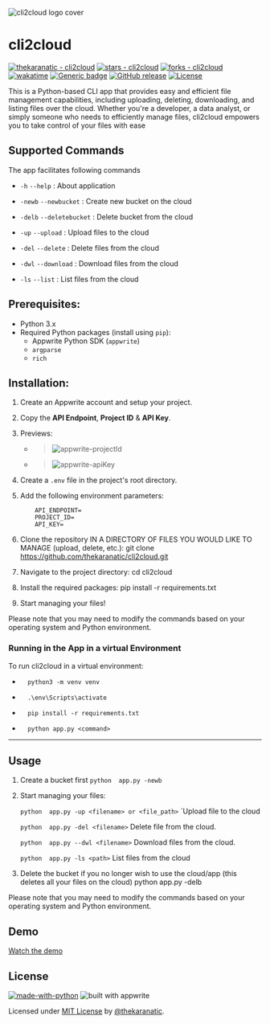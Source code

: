 ![cli2cloud logo cover](https://github.com/thekaranatic/cli2cloud/assets/56465610/f5dcbb05-9f0e-4cb6-bc2b-72fc8735f6c6)

# cli2cloud

[![thekaranatic - cli2cloud](https://img.shields.io/static/v1?label=thekaranatic&message=cli2cloud&color=blue&logo=github)](https://github.com/thekaranatic/cli2cloud "Go to GitHub repo") [![stars - cli2cloud](https://img.shields.io/github/stars/thekaranatic/cli2cloud?style=social)](https://github.com/thekaranatic/cli2cloud) [![forks - cli2cloud](https://img.shields.io/github/forks/thekaranatic/cli2cloud?style=social)](https://github.com/thekaranatic/cli2cloud) [![wakatime](https://wakatime.com/badge/user/bf88ca6a-7335-436d-bf81-82f32bc434c2/project/b551b3c7-6b8c-4b04-82d4-6e27488c3113.svg)](https://wakatime.com/badge/user/bf88ca6a-7335-436d-bf81-82f32bc434c2/project/b551b3c7-6b8c-4b04-82d4-6e27488c3113) [![Generic badge](https://img.shields.io/badge/version-0.9.9-yellow.svg)](https://shields.io/) [![GitHub release](https://img.shields.io/github/release/thekaranatic/cli2cloud?include_prereleases=&sort=semver&color=blue)](https://github.com/thekaranatic/cli2cloud/releases/) [![License](https://img.shields.io/badge/License-MIT-blue)](#license)

This is a Python-based CLI app that provides easy and efficient file management capabilities, including uploading, deleting, downloading, and listing files over the cloud. Whether you're a developer, a data analyst, or simply someone who needs to efficiently manage files, cli2cloud empowers you to take control of your files with ease

## Supported Commands

The app facilitates following commands

- `-h` `--help`   :   About application

- `-newb` `--newbucket`   :   Create new bucket on the cloud

- `-delb` `--deletebucket`   :   Delete bucket from the cloud

- `-up` `--upload`   :   Upload files to the cloud

- `-del` `--delete`   :   Delete files from the cloud

- `-dwl` `--download`   :   Download files from the cloud

- `-ls` `--list`   :   List files from the cloud

## Prerequisites:
- Python 3.x
- Required Python packages (install using `pip`):
    - Appwrite Python SDK (`appwrite`)
    - `argparse`
    - `rich`

## Installation:
1. Create an Appwrite account and setup your project.
2. Copy the **API Endpoint**, **Project ID** & **API Key**.
3. Previews:

    - >![appwrite-projectId](https://github.com/thekaranatic/cli2cloud/assets/56465610/42995fff-924d-455e-ba57-efcfed638a97)
    - >![appwrite-apiKey](https://github.com/thekaranatic/cli2cloud/assets/56465610/2673b1f3-f004-4362-acb5-92bf602c8500)

4. Create a `.env` file in the project's root directory.
5. Add the following environment parameters:
    ```env
        API_ENDPOINT=
        PROJECT_ID=
        API_KEY=
    ```

6. Clone the repository IN A DIRECTORY OF FILES YOU WOULD LIKE TO MANAGE (upload, delete, etc.):
    git clone https://github.com/thekaranatic/cli2cloud.git

7. Navigate to the project directory:
    cd cli2cloud

8. Install the required packages:
    pip install -r requirements.txt

9. Start managing your files!

Please note that you may need to modify the commands based on your operating system and Python environment.

### Running in the App in a virtual Environment
To run cli2cloud in a virtual environment:
- ```shell
    python3 -m venv venv
  ```
- ```shell
    .\env\Scripts\activate
  ```
- ```shell
    pip install -r requirements.txt
  ```
- ```shell
    python app.py <command>
  ```
---
## Usage
1. Create a bucket first
   `python  app.py -newb`

2. Start managing your files:

    `python  app.py -up <filename> or <file_path>`
        `Upload file to the cloud

    `python  app.py -del <filename>`
        Delete file from the cloud.

    `python  app.py --dwl <filename>`
       Download files from the cloud.

    `python  app.py -ls <path>`
       List files from the cloud

3. Delete the bucket if you no longer wish to use the cloud/app (this deletes all your files on the cloud)
    python  app.py -delb

Please note that you may need to modify the commands based on your operating system and Python environment.


## Demo
[Watch the demo](https://vimeo.com/836294019)

## License
[![made-with-python](http://ForTheBadge.com/images/badges/made-with-python.svg)](https://www.python.org/) ![built with appwrite](https://img.shields.io/badge/Appwrite-F02E65?style=for-the-badge&logo=Appwrite&logoColor=black)

Licensed under [MIT License](https://github.com/thekaranatic/cli2cloud/blob/main/LICENSE) by [@thekaranatic](https://github.com/thekaranatic).
